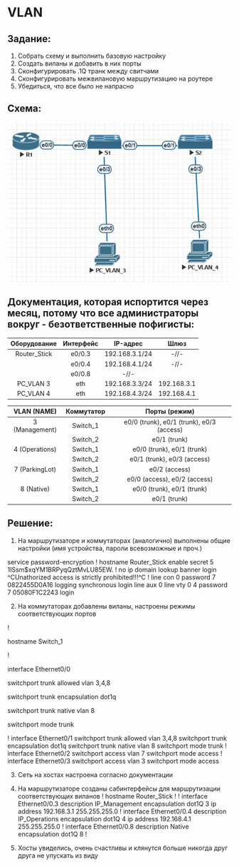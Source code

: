﻿# VLAN

## Задание:
1. Собрать схему и выполнить базовую настройку
2. Создать виланы и добавить в них порты
3. Сконфигурировать .1Q транк между свитчами
4. Сконфигурировать межвилановую маршрутизацию на роутере
5. Убедиться, что все было не напрасно


## Схема:
![alt-текст](https://github.com/StuporMundiOmsk/OTUS_Networks/blob/main/Homeworks/00_VLAN_Basis/Topology.jpg "Итоговая топология в EVE-NG")



## Документация, которая испортится через месяц, потому что все администраторы вокруг - безответственные пофигисты:
|    Оборудование  |  Интерфейс   | IP-адрес        |     Шлюз   |   
|:----------------:|:------------:|:---------------:|:----------:|                                                                                           
| Router_Stick     |       e0/0.3 | 192.168.3.1/24  |-//-        |
|                  | e0/0.4       | 192.168.4.1/24  |-//-        |
|                  | e0/0.8       |    -//-         |            |
|   PC_VLAN 3      | eth          |  192.168.3.3/24 |192.168.3.1 |
| PC_VLAN 4        | eth          |  192.168.4.3/24 |192.168.4.1 |


|  VLAN (NAME)    |  Коммутатор | Порты (режим)                            | 
|:---------------:|:-----------:|:----------------------------------------:|                                                                                
| 3 (Management)  |   Switch_1  | e0/0 (trunk), e0/1 (trunk), e0/3 (access)|
|                 | Switch_2    |   e0/1 (trunk)                           |
| 4 (Operations)  | Switch_1    |   e0/0 (trunk), e0/1 (trunk)             | 
|                 | Switch_2    |  e0/1 (trunk), e0/3 (access)             |
| 7 (ParkingLot)  | Switch_1    |  e0/2 (access)                           |
|                 |   Switch_2  | e0/0 (access), e0/2 (access)             |
| 8 (Native)      | Switch_1    | e0/0 (trunk), e0/1 (trunk)               | 
|                 | Switch_2    |   e0/1 (trunk)                           | 




## Решение:
1) На маршрутизаторе и коммутаторах (аналогично) выполнены общие настройки (имя устройства, пароли всевозможные и проч.)

service password-encryption
!
hostname Router_Stick
enable secret 5 $1$ISsm$xqYM1BRPyqQztMvLU85EW.
!
no ip domain lookup
banner login ^CUnathorized access is strictly prohibited!!!^C
!
line con 0
 password 7 0822455D0A16
 logging synchronous
 login
line aux 0
line vty 0 4
 password 7 05080F1C2243
 login

2) На коммутаторах добавлены виланы, настроены режимы соответствующих портов

!

hostname Switch_1

!

interface Ethernet0/0

 switchport trunk allowed vlan 3,4,8
 
 switchport trunk encapsulation dot1q
 
 switchport trunk native vlan 8
 
 switchport mode trunk
 
!
interface Ethernet0/1
 switchport trunk allowed vlan 3,4,8
 switchport trunk encapsulation dot1q
 switchport trunk native vlan 8
 switchport mode trunk
!
interface Ethernet0/2
 switchport access vlan 7
 switchport mode access
!
interface Ethernet0/3
 switchport access vlan 3
 switchport mode access
 
3) Сеть на хостах настроена согласно документации

4) На маршрутизаторе созданы сабинтерфейсы для маршрутизации соответствующих виланов
!
hostname Router_Stick
!
!
interface Ethernet0/0.3
 description IP_Management
 encapsulation dot1Q 3
 ip address 192.168.3.1 255.255.255.0
!
interface Ethernet0/0.4
 description IP_Operations
 encapsulation dot1Q 4
 ip address 192.168.4.1 255.255.255.0
!
interface Ethernet0/0.8
 description Native
 encapsulation dot1Q 8
!

5) Хосты увиделись, очень счастливы и клянутся больше никогда друг друга не упускать из виду






